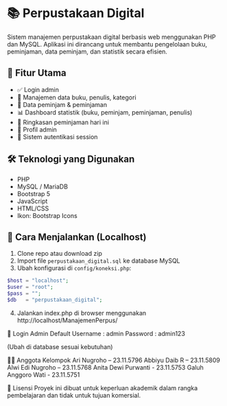 # 📚 Perpustakaan Digital

Sistem manajemen perpustakaan digital berbasis web menggunakan PHP dan MySQL. Aplikasi ini dirancang untuk membantu pengelolaan buku, peminjaman, data peminjam, dan statistik secara efisien.

## 🔧 Fitur Utama

- ✅ Login admin
- 📘 Manajemen data buku, penulis, kategori
- 🙋 Data peminjam & peminjaman
- 📊 Dashboard statistik (buku, peminjam, peminjaman, penulis)
- 📅 Ringkasan peminjaman hari ini
- 👤 Profil admin 
- 🔐 Sistem autentikasi session

## 🛠️ Teknologi yang Digunakan

- PHP 
- MySQL / MariaDB
- Bootstrap 5
- JavaScript 
- HTML/CSS
- Ikon: Bootstrap Icons


## 🚀 Cara Menjalankan (Localhost)

1. Clone repo atau download zip
2. Import file `perpustakaan_digital.sql` ke database MySQL
3. Ubah konfigurasi di `config/koneksi.php`:
```php
$host = "localhost";
$user = "root";
$pass = "";
$db   = "perpustakaan_digital";
```
4. Jalankan index.php di browser menggunakan http://localhost/ManajemenPerpus/

🔐 Login Admin Default
Username	: admin
Password  : admin123

(Ubah di database sesuai kebutuhan)

👨‍💻 Anggota Kelompok
Ari Nugroho – 23.11.5796
Abbiyu Daib R – 23.11.5809
Alwi Edi Nugroho – 23.11.5768
Anita Dewi Purwanti - 23.11.5753
Galuh Anggoro Wati - 23.11.5751

📝 Lisensi
Proyek ini dibuat untuk keperluan akademik dalam rangka pembelajaran dan tidak untuk tujuan komersial.



